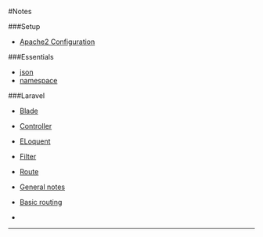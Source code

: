 #Notes

###Setup

* [Apache2 Configuration](https://github.com/outboundexplorer/laravel-insights/blob/master/notes/Apache2configuration.notes.md)

###Essentials

* [json](https://github.com/outboundexplorer/laravel-insights/blob/master/notes/json.notes.md)
* [namespace](https://github.com/outboundexplorer/laravel-insights/edit/master/notes/namespace.notes.md)

###Laravel

* [Blade](https://github.com/outboundexplorer/laravel-insights/blob/master/notes/Blade.notes.md)
* [Controller](https://github.com/outboundexplorer/laravel-insights/blob/master/notes/Controller.notes.md)
* [ELoquent](https://github.com/outboundexplorer/laravel-insights/blob/master/notes/Eloquent.notes.md)
* [Filter](https://github.com/outboundexplorer/laravel-insights/blob/master/notes/Filter.notes.md)
* [Route](https://github.com/outboundexplorer/laravel-insights/blob/master/notes/Route.notes.md)
 * [General notes](https://github.com/outboundexplorer/laravel-insights/blob/master/notes/Route.notes.md#general-notes)
 * [Basic routing](https://github.com/outboundexplorer/laravel-insights/blob/master/notes/Route.notes.md#basic-routing)

* 


___
